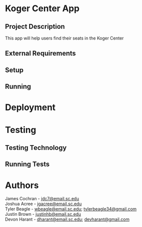 # Koger Center App

## Project Description
This app will help users find their seats in the Koger Center

## External Requirements

## Setup

## Running

# Deployment

# Testing

## Testing Technology

## Running Tests

# Authors
James Cochran - jdc7@email.sc.edu<br />
Joshua Acree - jgacree@email.sc.edu<br />
Tyler Beagle - wbeagle@email.sc.edu; tylerbeagle34@gmail.com<br />
Justin Brown - justinhb@email.sc.edu<br />
Devon Harant - dharant@email.sc.edu; devharant@gmail.com
